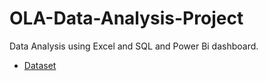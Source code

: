 # OLA-Data-Analysis-Project
Data Analysis using Excel and SQL and Power Bi dashboard.

- <a href = "https://github.com/masabjatoi/OLA-Data-Analysis-Project/blob/main/Bookings-100000-Rows.xlsx">Dataset</a>
